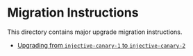 # Migration Instructions

This directory contains major upgrade migration instructions.

- [Upgrading from `injective-canary-1` to `injective-canary-2`](injective-canary-2.md)
